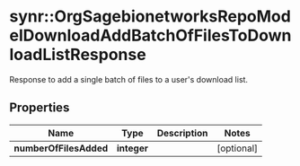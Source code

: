 # synr::OrgSagebionetworksRepoModelDownloadAddBatchOfFilesToDownloadListResponse

Response to add a single batch of files to a user's download list.

## Properties
Name | Type | Description | Notes
------------ | ------------- | ------------- | -------------
**numberOfFilesAdded** | **integer** |  | [optional] 



